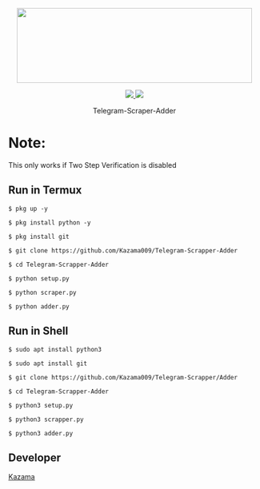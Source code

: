 <p align="center">
  <img src="https://1.bp.blogspot.com/-bMerZKbriRY/X0YzqiPFCsI/AAAAAAAAAP8/1GHlVlmMGcQsHu8cxeK1o5WkTe2VeXlDgCLcBGAsYHQ/s1652/Picture_20200826_152605754.jpg" width="470" height="150">
</p>

<p align="center">
  <a href="https://github.com/Kazama009">
    <img src="https://img.shields.io/github/followers/th3unkn0n?label=Follow&style=social">
  </a>
  <a href="https://github.com/Kazama009/Telegram-Scrapper-Adder">
    <img src="https://img.shields.io/github/stars/th3unkn0n/TeleGram-Group-Scraper?style=social">
  </a>
</p>
<p align="center">
  Telegram-Scraper-Adder
</p>

# Note:
This only works if Two Step Verification is disabled

## Run in Termux
```
$ pkg up -y

$ pkg install python -y

$ pkg install git

$ git clone https://github.com/Kazama009/Telegram-Scrapper-Adder

$ cd Telegram-Scrapper-Adder

$ python setup.py

$ python scraper.py

$ python adder.py
```

## Run in Shell
```
$ sudo apt install python3

$ sudo apt install git

$ git clone https://github.com/Kazama009/Telegram-Scrapper/Adder

$ cd Telegram-Scrapper-Adder

$ python3 setup.py

$ python3 scrapper.py

$ python3 adder.py
```

## Developer
[Kazama](https://github.com/Kazama009)